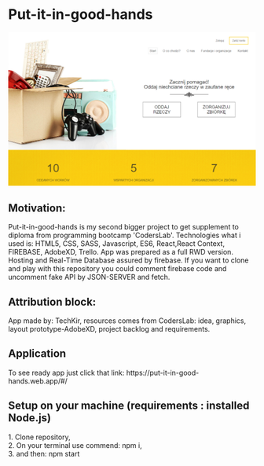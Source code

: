 # Put-it-in-good-hands
![app.printscreen](app.printscreen.png)
<h2>Motivation:</h2> 
Put-it-in-good-hands is my second bigger project to get supplement to diploma from programming bootcamp 'CodersLab'. Technologies what i used is: HTML5, CSS, SASS, Javascript, ES6, React,React Context, FIREBASE, AdobeXD, Trello. App was prepared as a full RWD version. Hosting and Real-Time Database assured by firebase. If you want to clone and play with this repository you could comment firebase code and uncomment fake API by JSON-SERVER and fetch. 
<h2>Attribution block:</h2>
App made by: TechKir, resources comes from CodersLab: idea, graphics, layout prototype-AdobeXD, project backlog and requirements.  
<h2>Application</h2>
To see ready app just click that link: https://put-it-in-good-hands.web.app/#/

<h2>Setup on your machine (requirements : installed Node.js) </h2>
1. Clone repository,<br>
2. On your terminal use commend: npm i,<br>
3. and then: npm start
